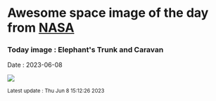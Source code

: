 
# Awesome space image of the day from [NASA](https://api.nasa.gov/)

### Today image : Elephant's Trunk and Caravan
Date : 2023-06-08

![](https://apod.nasa.gov/apod/image/2306/ic1396ASI294large_1030.jpg)

<small>Latest update : Thu Jun  8 15:12:26 2023</small>
        